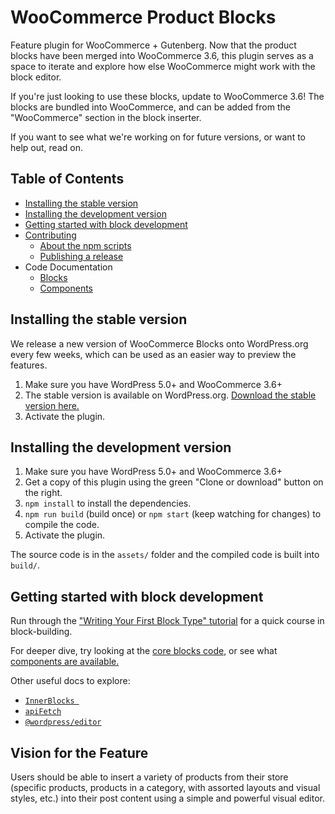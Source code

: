 # WooCommerce Product Blocks

Feature plugin for WooCommerce + Gutenberg. Now that the product blocks have been merged into WooCommerce 3.6, this plugin serves as a space to iterate and explore how else WooCommerce might work with the block editor. 

If you're just looking to use these blocks, update to WooCommerce 3.6! The blocks are bundled into WooCommerce, and can be added from the "WooCommerce" section in the block inserter.

If you want to see what we're working on for future versions, or want to help out, read on.

## Table of Contents

- [Installing the stable version](#installing-the-stable-version)
- [Installing the development version](#installing-the-development-version)
- [Getting started with block development](#getting-started-with-block-development)
- [Contributing](CONTRIBUTING.md)
  - [About the npm scripts](CONTRIBUTING.md#npm-scripts)
  - [Publishing a release](CONTRIBUTING.md#publishing-woocommerceblock-library)
- Code Documentation
  - [Blocks](assets/js/blocks)
  - [Components](assets/js/components)

## Installing the stable version

We release a new version of WooCommerce Blocks onto WordPress.org every few weeks, which can be used as an easier way to preview the features.

1. Make sure you have WordPress 5.0+ and WooCommerce 3.6+
2. The stable version is available on WordPress.org. [Download the stable version here.](https://wordpress.org/plugins/woo-gutenberg-products-block/)
3. Activate the plugin.

## Installing the development version

1. Make sure you have WordPress 5.0+ and WooCommerce 3.6+
2. Get a copy of this plugin using the green "Clone or download" button on the right.
3. `npm install` to install the dependencies.
4. `npm run build` (build once) or `npm start` (keep watching for changes) to compile the code.
5. Activate the plugin.

The source code is in the `assets/` folder and the compiled code is built into `build/`.

## Getting started with block development

Run through the ["Writing Your First Block Type" tutorial](https://wordpress.org/gutenberg/handbook/designers-developers/developers/tutorials/block-tutorial/) for a quick course in block-building.

For deeper dive, try looking at the [core blocks code,](https://github.com/WordPress/gutenberg/tree/master/packages/block-library/src) or see what [components are available.](https://github.com/WordPress/gutenberg/tree/master/packages/components/src)

Other useful docs to explore:

- [`InnerBlocks `](https://github.com/WordPress/gutenberg/blob/master/packages/block-editor/src/components/inner-blocks/README.md)
- [`apiFetch`](https://wordpress.org/gutenberg/handbook/designers-developers/developers/packages/packages-api-fetch/)
- [`@wordpress/editor`](https://github.com/WordPress/gutenberg/blob/master/packages/editor/README.md)

## Vision for the Feature

Users should be able to insert a variety of products from their store (specific products, products in a category, with assorted layouts and visual styles, etc.) into their post content using a simple and powerful visual editor.
